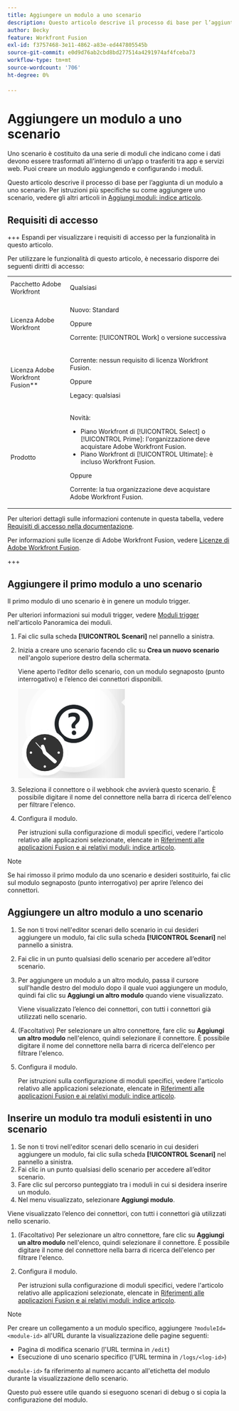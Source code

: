 ```yaml
---
title: Aggiungere un modulo a uno scenario
description: Questo articolo descrive il processo di base per l’aggiunta di un modulo a uno scenario.
author: Becky
feature: Workfront Fusion
exl-id: f3757468-3e11-4862-a83e-ed447805545b
source-git-commit: e0d9d76ab2cbd8bd277514a4291974af4fceba73
workflow-type: tm+mt
source-wordcount: '706'
ht-degree: 0%

---
```


# Aggiungere un modulo a uno scenario

Uno scenario è costituito da una serie di moduli che indicano come i dati devono essere trasformati all’interno di un’app o trasferiti tra app e servizi web. Puoi creare un modulo aggiungendo e configurando i moduli.

Questo articolo descrive il processo di base per l’aggiunta di un modulo a uno scenario. Per istruzioni più specifiche su come aggiungere uno scenario, vedere gli altri articoli in [Aggiungi moduli: indice articolo](/help/workfront-fusion/create-scenarios/add-modules/add-modules-toc.md).

## Requisiti di accesso

+++ Espandi per visualizzare i requisiti di accesso per la funzionalità in questo articolo.

Per utilizzare le funzionalità di questo articolo, è necessario disporre dei seguenti diritti di accesso:

<table style="table-layout:auto">
 <col> 
 <col> 
 <tbody> 
  <tr> 
   <td role="rowheader">Pacchetto Adobe Workfront</td> 
   <td> <p>Qualsiasi</p> </td> 
  </tr> 
  <tr data-mc-conditions=""> 
   <td role="rowheader">Licenza Adobe Workfront</td> 
   <td> <p>Nuovo: Standard</p><p>Oppure</p><p>Corrente: [!UICONTROL Work] o versione successiva</p> </td> 
  </tr> 
  <tr> 
   <td role="rowheader">Licenza Adobe Workfront Fusion**</td> 
   <td>
   <p>Corrente: nessun requisito di licenza Workfront Fusion.</p>
   <p>Oppure</p>
   <p>Legacy: qualsiasi </p>
   </td> 
  </tr> 
  <tr> 
   <td role="rowheader">Prodotto</td> 
   <td>
   <p>Novità:</p> <ul><li>Piano Workfront di [!UICONTROL Select] o [!UICONTROL Prime]: l'organizzazione deve acquistare Adobe Workfront Fusion.</li><li>Piano Workfront di [!UICONTROL Ultimate]: è incluso Workfront Fusion.</li></ul>
   <p>Oppure</p>
   <p>Corrente: la tua organizzazione deve acquistare Adobe Workfront Fusion.</p>
   </td> 
  </tr>
 </tbody> 
</table>

Per ulteriori dettagli sulle informazioni contenute in questa tabella, vedere [Requisiti di accesso nella documentazione](/help/workfront-fusion/references/licenses-and-roles/access-level-requirements-in-documentation.md).

Per informazioni sulle licenze di Adobe Workfront Fusion, vedere [Licenze di Adobe Workfront Fusion](/help/workfront-fusion/set-up-and-manage-workfront-fusion/licensing-operations-overview/license-automation-vs-integration.md).

+++

## Aggiungere il primo modulo a uno scenario

Il primo modulo di uno scenario è in genere un modulo trigger.

Per ulteriori informazioni sui moduli trigger, vedere [Moduli trigger](/help/workfront-fusion/get-started-with-fusion/understand-fusion/module-overview.md#trigger-modules) nell&#39;articolo Panoramica dei moduli.

1. Fai clic sulla scheda **[!UICONTROL Scenari]** nel pannello a sinistra.
1. Inizia a creare uno scenario facendo clic su **Crea un nuovo scenario** nell&#39;angolo superiore destro della schermata.

   Viene aperto l’editor dello scenario, con un modulo segnaposto (punto interrogativo) e l’elenco dei connettori disponibili.

   ![Modulo segnaposto](assets/placeholder-module.png)

1. Seleziona il connettore o il webhook che avvierà questo scenario. È possibile digitare il nome del connettore nella barra di ricerca dell&#39;elenco per filtrare l&#39;elenco.
1. Configura il modulo.

   Per istruzioni sulla configurazione di moduli specifici, vedere l&#39;articolo relativo alle applicazioni selezionate, elencate in [Riferimenti alle applicazioni Fusion e ai relativi moduli: indice articolo](/help/workfront-fusion/references/apps-and-modules/apps-and-modules-toc.md).

>[!NOTE]
>
>Se hai rimosso il primo modulo da uno scenario e desideri sostituirlo, fai clic sul modulo segnaposto (punto interrogativo) per aprire l’elenco dei connettori.

## Aggiungere un altro modulo a uno scenario

1. Se non ti trovi nell&#39;editor scenari dello scenario in cui desideri aggiungere un modulo, fai clic sulla scheda **[!UICONTROL Scenari]** nel pannello a sinistra.
1. Fai clic in un punto qualsiasi dello scenario per accedere all’editor scenario.
1. Per aggiungere un modulo a un altro modulo, passa il cursore sull&#39;handle destro del modulo dopo il quale vuoi aggiungere un modulo, quindi fai clic su **Aggiungi un altro modulo** quando viene visualizzato.

   Viene visualizzato l’elenco dei connettori, con tutti i connettori già utilizzati nello scenario.

1. (Facoltativo) Per selezionare un altro connettore, fare clic su **Aggiungi un altro modulo** nell&#39;elenco, quindi selezionare il connettore. È possibile digitare il nome del connettore nella barra di ricerca dell&#39;elenco per filtrare l&#39;elenco.
1. Configura il modulo.

   Per istruzioni sulla configurazione di moduli specifici, vedere l&#39;articolo relativo alle applicazioni selezionate, elencate in [Riferimenti alle applicazioni Fusion e ai relativi moduli: indice articolo](/help/workfront-fusion/references/apps-and-modules/apps-and-modules-toc.md).

## Inserire un modulo tra moduli esistenti in uno scenario

1. Se non ti trovi nell&#39;editor scenari dello scenario in cui desideri aggiungere un modulo, fai clic sulla scheda **[!UICONTROL Scenari]** nel pannello a sinistra.
1. Fai clic in un punto qualsiasi dello scenario per accedere all’editor scenario.
1. Fare clic sul percorso punteggiato tra i moduli in cui si desidera inserire un modulo.
1. Nel menu visualizzato, selezionare **Aggiungi modulo**.

Viene visualizzato l’elenco dei connettori, con tutti i connettori già utilizzati nello scenario.

1. (Facoltativo) Per selezionare un altro connettore, fare clic su **Aggiungi un altro modulo** nell&#39;elenco, quindi selezionare il connettore. È possibile digitare il nome del connettore nella barra di ricerca dell&#39;elenco per filtrare l&#39;elenco.
1. Configura il modulo.

   Per istruzioni sulla configurazione di moduli specifici, vedere l&#39;articolo relativo alle applicazioni selezionate, elencate in [Riferimenti alle applicazioni Fusion e ai relativi moduli: indice articolo](/help/workfront-fusion/references/apps-and-modules/apps-and-modules-toc.md).

>[!NOTE]
>
>Per creare un collegamento a un modulo specifico, aggiungere `?moduleId=<module-id>` all&#39;URL durante la visualizzazione delle pagine seguenti:
>
>* Pagina di modifica scenario (l&#39;URL termina in `/edit`)
>* Esecuzione di uno scenario specifico (l&#39;URL termina in `/logs/<log-id>`)
>
>`<module-id>` fa riferimento al numero accanto all&#39;etichetta del modulo durante la visualizzazione dello scenario.
>
>Questo può essere utile quando si eseguono scenari di debug o si copia la configurazione del modulo.
